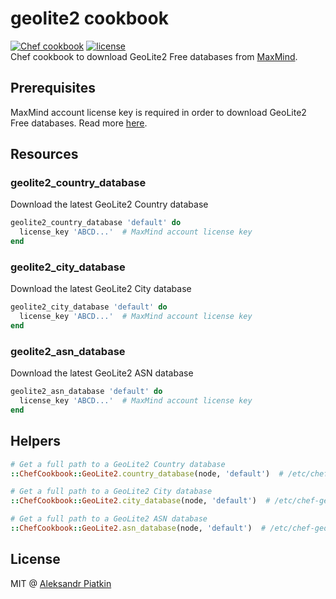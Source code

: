 # geolite2 cookbook
[![Chef cookbook](https://img.shields.io/cookbook/v/geolite2.svg?style=flat-square)]()
[![license](https://img.shields.io/github/license/aspyatkin/geolite2-cookbook.svg?style=flat-square)]()  
Chef cookbook to download GeoLite2 Free databases from [MaxMind](https://dev.maxmind.com/geoip/geoip2/geolite2/).

## Prerequisites
MaxMind account license key is required in order to download GeoLite2 Free databases. Read more [here](https://blog.maxmind.com/2019/12/18/significant-changes-to-accessing-and-using-geolite2-databases/).

## Resources

### geolite2_country_database

Download the latest GeoLite2 Country database

``` ruby
geolite2_country_database 'default' do
  license_key 'ABCD...'  # MaxMind account license key
end
```

### geolite2_city_database

Download the latest GeoLite2 City database

``` ruby
geolite2_city_database 'default' do
  license_key 'ABCD...'  # MaxMind account license key
end
```

### geolite2_asn_database

Download the latest GeoLite2 ASN database

``` ruby
geolite2_asn_database 'default' do
  license_key 'ABCD...'  # MaxMind account license key
end
```

## Helpers

``` ruby
# Get a full path to a GeoLite2 Country database
::ChefCookbook::GeoLite2.country_database(node, 'default')  # /etc/chef-geolite2/country_default/GeoLite2-Country.mmdb

# Get a full path to a GeoLite2 City database
::ChefCookbook::GeoLite2.city_database(node, 'default')  # /etc/chef-geolite2/city_default/GeoLite2-City.mmdb

# Get a full path to a GeoLite2 ASN database
::ChefCookbook::GeoLite2.asn_database(node, 'default')  # /etc/chef-geolite2/asn_default/GeoLite2-ASN.mmdb
```

## License
MIT @ [Aleksandr Piatkin](https://github.com/aspyatkin)
